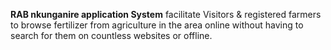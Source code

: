 **RAB nkunganire application System**
facilitate Visitors & registered farmers to browse fertilizer from agriculture in the area online without having to search for them on countless websites or offline. 
